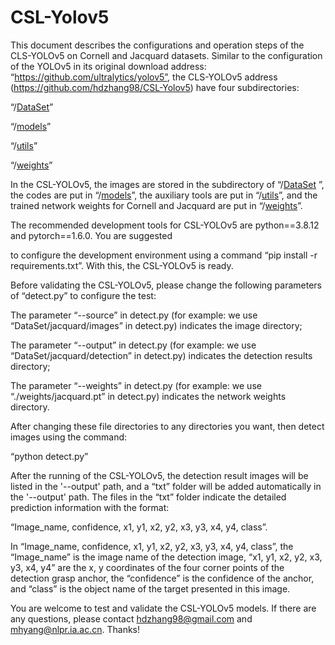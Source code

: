 # CSL-Yolov5
This document describes the configurations and operation steps of the CLS-YOLOv5 on Cornell and Jacquard datasets. Similar to the configuration of the YOLOv5 in its original download address: “https://github.com/ultralytics/yolov5”, the CLS-YOLOv5 address (https://github.com/hdzhang98/CSL-Yolov5) have four subdirectories: 

“/[DataSet](https://github.com/hdzhang98/CSL-Yolov5/tree/master/DataSet/cornell/images)”

“/[models](https://github.com/hdzhang98/CSL-Yolov5/tree/master/models)”

“/[utils](https://github.com/hdzhang98/CSL-Yolov5/tree/master/utils)”

“/[weights](https://github.com/hdzhang98/CSL-Yolov5/tree/master/weights)”

In the CSL-YOLOv5, the images are stored in the subdirectory of “/[DataSet](https://github.com/hdzhang98/CSL-Yolov5/tree/master/DataSet/cornell/images) ”, the codes are put in “/[models](https://github.com/hdzhang98/CSL-Yolov5/tree/master/models)”, the auxiliary tools are put in “/[utils](https://github.com/hdzhang98/CSL-Yolov5/tree/master/utils)”, and the trained network weights for Cornell and Jacquard are put in “/[weights](https://github.com/hdzhang98/CSL-Yolov5/tree/master/weights)”. 

 

The recommended development tools for CSL-YOLOv5 are python==3.8.12 and pytorch==1.6.0. You are suggested

 to configure the development environment using a command “pip install -r requirements.txt”. With this, the CSL-YOLOv5 is ready.

 

Before validating the CSL-YOLOv5, please change the following parameters of “detect.py” to configure the test: 

The parameter “--source” in detect.py (for example: we use “DataSet/jacquard/images” in detect.py) indicates the image directory;

The parameter “--output” in detect.py (for example: we use “DataSet/jacquard/detection” in detect.py) indicates the detection results directory;

The parameter “--weights” in detect.py (for example: we use “./weights/jacquard.pt” in detect.py) indicates the network weights directory.

 

After changing these file directories to any directories you want, then detect images using the command: 

“python detect.py”

 

After the running of the CSL-YOLOv5, the detection result images will be listed in the '--output' path, and a “txt” folder will be added automatically in the '--output' path. The files in the “txt” folder indicate the detailed prediction information with the format: 

“Image_name, confidence, x1, y1, x2, y2, x3, y3, x4, y4, class”. 

 

In “Image_name, confidence, x1, y1, x2, y2, x3, y3, x4, y4, class”, the “Image_name” is the image name of the detection image, “x1, y1, x2, y2, x3, y3, x4, y4” are the x, y coordinates of the four corner points of the detection grasp anchor, the “confidence” is the confidence of the anchor, and “class” is the object name of the target presented in this image.

 

You are welcome to test and validate the CSL-YOLOv5 models. If there are any questions, please contact [hdzhang98@gmail.com](mailto:hdzhang98@gmail.com) and [mhyang@nlpr.ia.ac.cn](mailto:mhyang@nlpr.ia.ac.cn). Thanks!